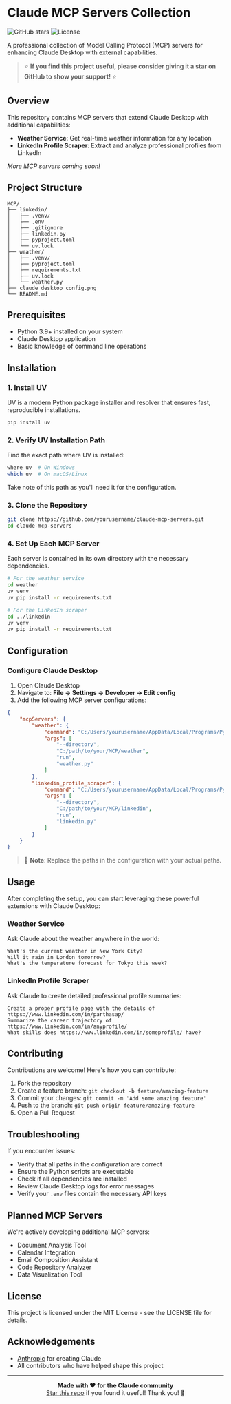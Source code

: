 # Claude MCP Servers Collection

![GitHub stars](https://img.shields.io/github/stars/saptechengineer/mcp?style=social)
![License](https://img.shields.io/badge/license-MIT-blue)

A professional collection of Model Calling Protocol (MCP) servers for enhancing Claude Desktop with external capabilities.

> ⭐ **If you find this project useful, please consider giving it a star on GitHub to show your support!** ⭐

## Overview

This repository contains MCP servers that extend Claude Desktop with additional capabilities:

- **Weather Service**: Get real-time weather information for any location
- **LinkedIn Profile Scraper**: Extract and analyze professional profiles from LinkedIn

*More MCP servers coming soon!*

## Project Structure

```
MCP/
├── linkedin/
│   ├── .venv/
│   ├── .env
│   ├── .gitignore
│   ├── linkedin.py
│   ├── pyproject.toml
│   └── uv.lock
├── weather/
│   ├── .venv/
│   ├── pyproject.toml
│   ├── requirements.txt
│   ├── uv.lock
│   └── weather.py
├── claude desktop config.png
└── README.md
```

## Prerequisites

- Python 3.9+ installed on your system
- Claude Desktop application
- Basic knowledge of command line operations

## Installation

### 1. Install UV

UV is a modern Python package installer and resolver that ensures fast, reproducible installations.

```bash
pip install uv
```

### 2. Verify UV Installation Path

Find the exact path where UV is installed:

```bash
where uv  # On Windows
which uv  # On macOS/Linux
```

Take note of this path as you'll need it for the configuration.

### 3. Clone the Repository

```bash
git clone https://github.com/yourusername/claude-mcp-servers.git
cd claude-mcp-servers
```

### 4. Set Up Each MCP Server

Each server is contained in its own directory with the necessary dependencies.

```bash
# For the weather service
cd weather
uv venv
uv pip install -r requirements.txt

# For the LinkedIn scraper
cd ../linkedin
uv venv
uv pip install -r requirements.txt
```

## Configuration

### Configure Claude Desktop

1. Open Claude Desktop
2. Navigate to: **File → Settings → Developer → Edit config**
3. Add the following MCP server configurations:

```json
{
    "mcpServers": {
        "weather": {
            "command": "C:/Users/yourusername/AppData/Local/Programs/Python/Python311/Scripts/uv",
            "args": [
                "--directory",
                "C:/path/to/your/MCP/weather",
                "run",
                "weather.py"
            ]
        },
        "linkedin_profile_scraper": {
            "command": "C:/Users/yourusername/AppData/Local/Programs/Python/Python311/Scripts/uv",
            "args": [
                "--directory",
                "C:/path/to/your/MCP/linkedin",
                "run",
                "linkedin.py"
            ]
        }    
    }
}
```

> 📝 **Note**: Replace the paths in the configuration with your actual paths.

## Usage

After completing the setup, you can start leveraging these powerful extensions with Claude Desktop:

### Weather Service

Ask Claude about the weather anywhere in the world:

```
What's the current weather in New York City?
Will it rain in London tomorrow?
What's the temperature forecast for Tokyo this week?
```

### LinkedIn Profile Scraper

Ask Claude to create detailed professional profile summaries:

```
Create a proper profile page with the details of https://www.linkedin.com/in/parthasap/
Summarize the career trajectory of https://www.linkedin.com/in/anyprofile/
What skills does https://www.linkedin.com/in/someprofile/ have?
```

## Contributing

Contributions are welcome! Here's how you can contribute:

1. Fork the repository
2. Create a feature branch: `git checkout -b feature/amazing-feature`
3. Commit your changes: `git commit -m 'Add some amazing feature'`
4. Push to the branch: `git push origin feature/amazing-feature`
5. Open a Pull Request

## Troubleshooting

If you encounter issues:

- Verify that all paths in the configuration are correct
- Ensure the Python scripts are executable
- Check if all dependencies are installed
- Review Claude Desktop logs for error messages
- Verify your `.env` files contain the necessary API keys

## Planned MCP Servers

We're actively developing additional MCP servers:

- Document Analysis Tool
- Calendar Integration
- Email Composition Assistant
- Code Repository Analyzer
- Data Visualization Tool

## License

This project is licensed under the MIT License - see the LICENSE file for details.

## Acknowledgements

- [Anthropic](https://www.anthropic.com/) for creating Claude
- All contributors who have helped shape this project

---

<p align="center">
  <b>Made with ❤️ for the Claude community</b><br>
  <a href="https://github.com/saptechengineer/mcp">Star this repo</a> if you found it useful! Thank you! 🌟
</p>